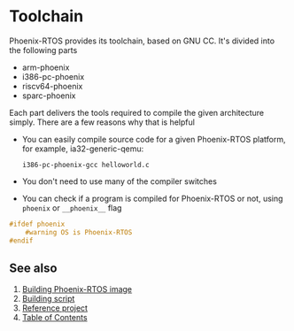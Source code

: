 # Toolchain

Phoenix-RTOS provides its toolchain, based on GNU CC. It's divided into the following parts

- arm-phoenix
- i386-pc-phoenix
- riscv64-phoenix
- sparc-phoenix

Each part delivers the tools required to compile the given architecture simply.
There are a few reasons why that is helpful

- You can easily compile source code for a given Phoenix-RTOS platform, for example, ia32-generic-qemu:

  ```text
  i386-pc-phoenix-gcc helloworld.c
  ```

- You don't need to use many of the compiler switches

- You can check if a program is compiled for Phoenix-RTOS or not, using `phoenix` or `__phoenix__` flag

```c
#ifdef phoenix
    #warning OS is Phoenix-RTOS
#endif
```

## See also

1. [Building Phoenix-RTOS image](README.md)
2. [Building script](script.md)
3. [Reference project](project.md)
4. [Table of Contents](../README.md)
